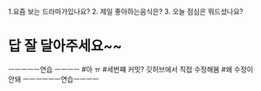 
1.요즘 보는 드라마가있나요?
2. 제일 좋아하는음식은?
3. 오늘 점심은 뭐드셨나요?

# 답 잘 달아주세요~~

ㅡㅡㅡㅡㅡ연습 ㅡㅡㅡㅡ
#아 ㅠ
#세번쨰 커밋?
깃허브에서 직접 수정해봄
#왜 수정이 안돼
ㅡㅡㅡㅡㅡㅡ연습ㅡㅡㅡㅡ
